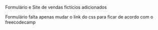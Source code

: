 Formulário e Site de vendas fictícios adicionados

Formulário falta apenas mudar o link do css para ficar de acordo com o freecodecamp
